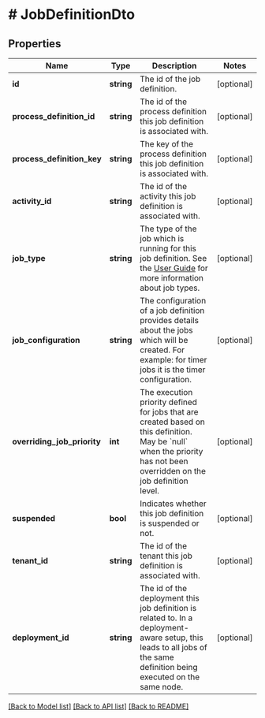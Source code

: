 # # JobDefinitionDto

## Properties

Name | Type | Description | Notes
------------ | ------------- | ------------- | -------------
**id** | **string** | The id of the job definition. | [optional]
**process_definition_id** | **string** | The id of the process definition this job definition is associated with. | [optional]
**process_definition_key** | **string** | The key of the process definition this job definition is associated with. | [optional]
**activity_id** | **string** | The id of the activity this job definition is associated with. | [optional]
**job_type** | **string** | The type of the job which is running for this job definition. See the [User Guide](https://docs.camunda.org/manual/latest/user-guide/process-engine/the-job-executor/#job-creation) for more information about job types. | [optional]
**job_configuration** | **string** | The configuration of a job definition provides details about the jobs which will be created. For example: for timer jobs it is the timer configuration. | [optional]
**overriding_job_priority** | **int** | The execution priority defined for jobs that are created based on this definition. May be &#x60;null&#x60; when the priority has not been overridden on the job definition level. | [optional]
**suspended** | **bool** | Indicates whether this job definition is suspended or not. | [optional]
**tenant_id** | **string** | The id of the tenant this job definition is associated with. | [optional]
**deployment_id** | **string** | The id of the deployment this job definition is related to. In a deployment-aware setup, this leads to all jobs of the same definition being executed on the same node. | [optional]

[[Back to Model list]](../../README.md#models) [[Back to API list]](../../README.md#endpoints) [[Back to README]](../../README.md)
